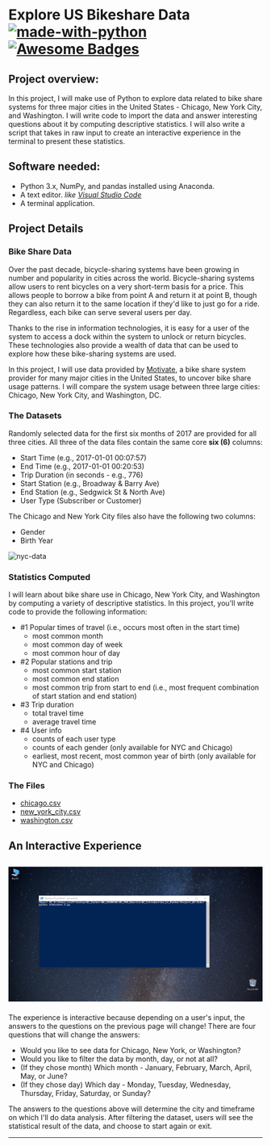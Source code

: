 # Explore US Bikeshare Data [![made-with-python](https://img.shields.io/badge/Made%20with-Python-1f425f.svg)](https://www.python.org/) [![Awesome Badges](https://img.shields.io/badge/badges-awesome-green.svg)](https://github.com/Naereen/badges)


## Project overview:
In this project, I will make use of Python to explore data related to bike share systems for three major cities in the United States - Chicago, New York City, and Washington. I will write code to import the data and answer interesting questions about it by computing descriptive statistics. I will also write a script that takes in raw input to create an interactive experience in the terminal to present these statistics.

## Software needed:
- Python 3.x, NumPy, and pandas installed using Anaconda.
- A text editor. *like [Visual Studio Code](https://code.visualstudio.com/)*
- A terminal application.

## Project Details
### Bike Share Data
Over the past decade, bicycle-sharing systems have been growing in number and popularity in cities across the world. Bicycle-sharing systems allow users to rent bicycles on a very short-term basis for a price. This allows people to borrow a bike from point A and return it at point B, though they can also return it to the same location if they'd like to just go for a ride. Regardless, each bike can serve several users per day.

Thanks to the rise in information technologies, it is easy for a user of the system to access a dock within the system to unlock or return bicycles. These technologies also provide a wealth of data that can be used to explore how these bike-sharing systems are used.

In this project, I will use data provided by [Motivate](https://www.motivateco.com/), a bike share system provider for many major cities in the United States, to uncover bike share usage patterns. I will compare the system usage between three large cities: Chicago, New York City, and Washington, DC.

### The Datasets
Randomly selected data for the first six months of 2017 are provided for all three cities. All three of the data files contain the same core **six (6)** columns:

- Start Time (e.g., 2017-01-01 00:07:57)
- End Time (e.g., 2017-01-01 00:20:53)
- Trip Duration (in seconds - e.g., 776)
- Start Station (e.g., Broadway & Barry Ave)
- End Station (e.g., Sedgwick St & North Ave)
- User Type (Subscriber or Customer)

The Chicago and New York City files also have the following two columns:
- Gender
- Birth Year

![nyc-data](https://video.udacity-data.com/topher/2018/March/5aa771dc_nyc-data/nyc-data.png)

### Statistics Computed
I will learn about bike share use in Chicago, New York City, and Washington by computing a variety of descriptive statistics. In this project, you'll write code to provide the following information:

- #1 Popular times of travel (i.e., occurs most often in the start time)
  - most common month
  - most common day of week
  - most common hour of day
- #2 Popular stations and trip
  - most common start station
  - most common end station
  - most common trip from start to end (i.e., most frequent combination of start station and end station)
- #3 Trip duration
  - total travel time
  - average travel time
- #4 User info
  - counts of each user type
  - counts of each gender (only available for NYC and Chicago)
  - earliest, most recent, most common year of birth (only available for NYC and Chicago)
  
### The Files
- [chicago.csv](https://github.com/kfrawee/US-Bikeshare/blob/master/chicago.csv)
- [new_york_city.csv](https://github.com/kfrawee/US-Bikeshare/blob/master/new_york_city.csv)
- [washington.csv](https://github.com/kfrawee/US-Bikeshare/blob/master/washington.csv)

## An Interactive Experience

![](https://github.com/kfrawee/US-Bikeshare/blob/master/BikeShare.gif)
---
The experience is interactive because depending on a user's input, the answers to the questions on the previous page will change! There are four questions that will change the answers:

- Would you like to see data for Chicago, New York, or Washington?
- Would you like to filter the data by month, day, or not at all?
- (If they chose month) Which month - January, February, March, April, May, or June?
- (If they chose day) Which day - Monday, Tuesday, Wednesday, Thursday, Friday, Saturday, or Sunday?

<p>The answers to the questions above will determine the city and timeframe on which I'll do data analysis. After filtering the dataset, users will see the statistical result of the data, and choose to start again or exit.</p>

---
